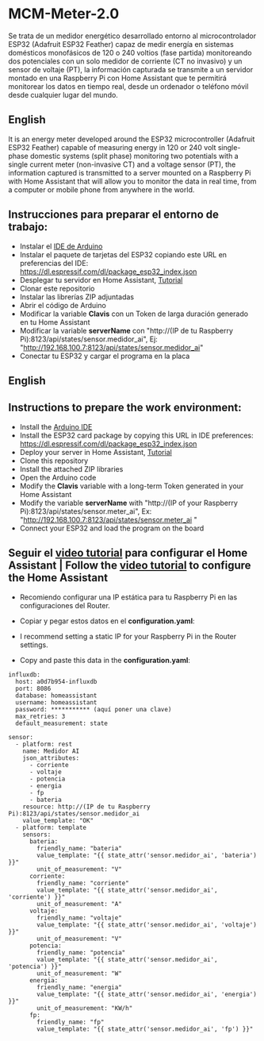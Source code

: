 # MCM-Meter-2.0
Se trata de un medidor energético desarrollado entorno al microcontrolador ESP32 (Adafruit ESP32 Feather) capaz de medir energía en sistemas domésticos monofásicos de 120 o 240 voltios (fase partida) monitoreando dos potenciales con un solo medidor de corriente (CT no invasivo) y un sensor de voltaje (PT), la información capturada se transmite a un servidor montado en una Raspberry Pi con Home Assistant que te permitirá monitorear los datos en tiempo real, desde un ordenador o teléfono móvil desde cualquier lugar del mundo.

## English
It is an energy meter developed around the ESP32 microcontroller (Adafruit ESP32 Feather) capable of measuring energy in 120 or 240 volt single-phase domestic systems (split phase) monitoring two potentials with a single current meter (non-invasive CT) and a voltage sensor (PT), the information captured is transmitted to a server mounted on a Raspberry Pi with Home Assistant that will allow you to monitor the data in real time, from a computer or mobile phone from anywhere in the world.

## Instrucciones para preparar el entorno de trabajo:
* Instalar el [IDE de Arduino](https://www.arduino.cc/en/software)
* Instalar el paquete de tarjetas del ESP32 copiando este URL en preferencias del IDE: https://dl.espressif.com/dl/package_esp32_index.json
* Desplegar tu servidor en Home Assistant, [Tutorial](https://youtu.be/gT-4OKOa-1c)
* Clonar este repositorio
* Instalar las librerías ZIP adjuntadas
* Abrir el código de Arduino
* Modificar la variable **Clavis** con un Token de larga duración generado en tu Home Assistant
* Modificar la variable **serverName** con "http://(IP de tu Raspberry Pi):8123/api/states/sensor.medidor_ai", Ej: "http://192.168.100.7:8123/api/states/sensor.medidor_ai"
* Conectar tu ESP32 y cargar el programa en la placa

## English
## Instructions to prepare the work environment:
* Install the [Arduino IDE](https://www.arduino.cc/en/software)
* Install the ESP32 card package by copying this URL in IDE preferences: https://dl.espressif.com/dl/package_esp32_index.json
* Deploy your server in Home Assistant, [Tutorial](https://youtu.be/gT-4OKOa-1c)
* Clone this repository
* Install the attached ZIP libraries
* Open the Arduino code
* Modify the **Clavis** variable with a long-term Token generated in your Home Assistant
* Modify the variable **serverName** with "http://(IP of your Raspberry Pi):8123/api/states/sensor.meter_ai", Ex: "http://192.168.100.7:8123/api/states/sensor.meter_ai "
* Connect your ESP32 and load the program on the board

## Seguir el [video tutorial](https://youtu.be/efSfnv4YqtY) para configurar el Home Assistant | Follow the [video tutorial](https://youtu.be/efSfnv4YqtY) to configure the Home Assistant

* Recomiendo configurar una IP estática para tu Raspberry Pi en las configuraciones del Router.
* Copiar y pegar estos datos en el **configuration.yaml**:

* I recommend setting a static IP for your Raspberry Pi in the Router settings.
* Copy and paste this data in the **configuration.yaml**:
```
influxdb:
  host: a0d7b954-influxdb
  port: 8086
  database: homeassistant
  username: homeassistant
  password: *********** (aquí poner una clave)
  max_retries: 3
  default_measurement: state
  
sensor:
  - platform: rest
    name: Medidor AI
    json_attributes:
      - corriente
      - voltaje
      - potencia
      - energia
      - fp
      - bateria
    resource: http://(IP de tu Raspberry Pi):8123/api/states/sensor.medidor_ai
    value_template: "OK"
  - platform: template
    sensors:
      bateria:
        friendly_name: "bateria"
        value_template: "{{ state_attr('sensor.medidor_ai', 'bateria') }}"
        unit_of_measurement: "V"
      corriente:
        friendly_name: "corriente"
        value_template: "{{ state_attr('sensor.medidor_ai', 'corriente') }}"
        unit_of_measurement: "A"
      voltaje:
        friendly_name: "voltaje"
        value_template: "{{ state_attr('sensor.medidor_ai', 'voltaje') }}"
        unit_of_measurement: "V"
      potencia:
        friendly_name: "potencia"
        value_template: "{{ state_attr('sensor.medidor_ai', 'potencia') }}"
        unit_of_measurement: "W"
      energia:
        friendly_name: "energia"
        value_template: "{{ state_attr('sensor.medidor_ai', 'energia') }}"
        unit_of_measurement: "KW/h"
      fp:
        friendly_name: "fp"
        value_template: "{{ state_attr('sensor.medidor_ai', 'fp') }}"
```

